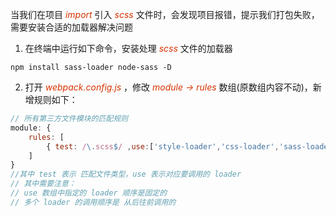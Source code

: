 当我们在项目 *<font color="#d63200">import</font>* 引入 *<font color="#d63200">scss</font>* 文件时，会发现项目报错，提示我们打包失败，需要安装合适的加载器解决问题  
1. 在终端中运行如下命令，安装处理 *<font color="#d63200">scss</font>* 文件的加载器
```Shell
npm install sass-loader node-sass -D
```
2. 打开 *<font color="#d63200">webpack.config.js</font>* ，修改  *<font color="#d63200">module -> rules</font>* 数组(原数组内容不动)，新增规则如下：
```js
// 所有第三方文件模块的匹配规则
module: {
    rules: [
        { test: /\.scss$/ ,use:['style-loader','css-loader','sass-loader']}
    ]
}
//其中 test 表示 匹配文件类型，use 表示对应要调用的 loader
// 其中需要注意：
// use 数组中指定的 loader 顺序是固定的
// 多个 loader 的调用顺序是 从后往前调用的
```   

